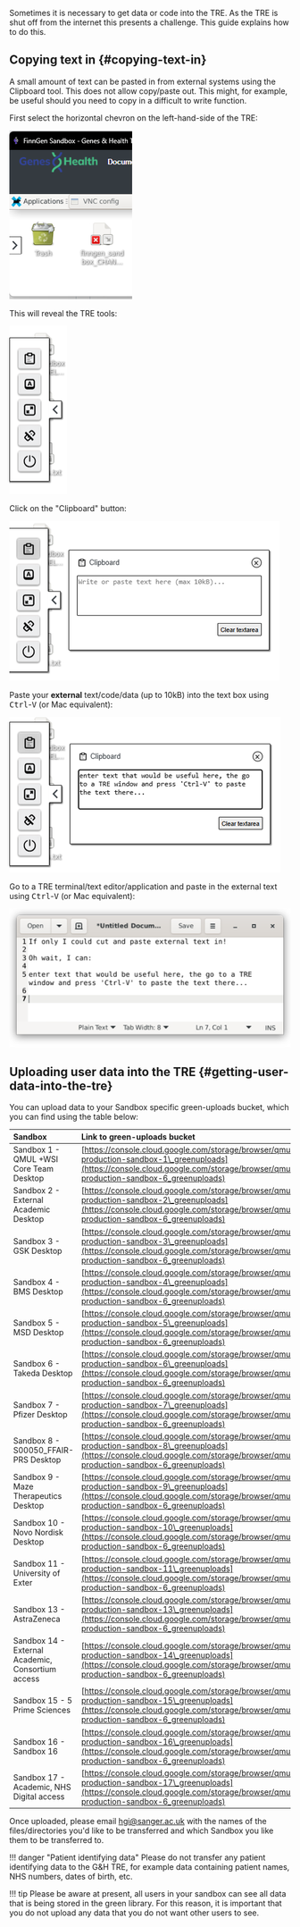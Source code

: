Sometimes it is necessary to get data or code into the TRE. As the TRE is shut off from the internet this presents a challenge. This guide explains how to do this.

## Copying text in {#copying-text-in}

A small amount of text can be pasted in from external systems using the Clipboard tool. This does not allow copy/paste out. This might, for example, be useful should you need to copy in a difficult to write function.

First select the horizontal chevron on the left-hand-side of the TRE:

![TRE tools chevron](../images/getting-data-in-and-out-of-the-TRE/gnh_tre_tools_chevron.png)

This will reveal the TRE tools:

![TRE tools](../images/getting-data-in-and-out-of-the-TRE/tre-tools.png)

Click on the "Clipboard" button:

![Clipboard tool](../images/getting-data-in-and-out-of-the-TRE/clipboard-tool.png)

Paste your **external** text/code/data (up to 10kB) into the text box using <kbd>Ctrl</kbd>-<kbd>V</kbd> (or Mac equivalent):

![Clipboard tool with text](../images/getting-data-in-and-out-of-the-TRE/clipboard-tool-with-text.png)

Go to a TRE terminal/text editor/application and paste in the external text using <kbd>Ctrl</kbd>-<kbd>V</kbd> (or Mac equivalent):

![pasted text](../images/getting-data-in-and-out-of-the-TRE/text-pasted-in-text-editor.png)

## Uploading user data into the TRE {#getting-user-data-into-the-tre}

You can upload data to your Sandbox specific green-uploads bucket, which you can find using the table below:

| Sandbox | Link to green-uploads bucket |
| :---- | :---- |
| Sandbox 1 \- QMUL \+WSI Core Team Desktop | [https://console.cloud.google.com/storage/browser/qmul-production-sandbox-1\_greenuploads](https://console.cloud.google.com/storage/browser/qmul-production-sandbox-6_greenuploads) |
| Sandbox 2 \- External Academic Desktop | [https://console.cloud.google.com/storage/browser/qmul-production-sandbox-2\_greenuploads](https://console.cloud.google.com/storage/browser/qmul-production-sandbox-6_greenuploads) |
| Sandbox 3 \- GSK Desktop | [https://console.cloud.google.com/storage/browser/qmul-production-sandbox-3\_greenuploads](https://console.cloud.google.com/storage/browser/qmul-production-sandbox-6_greenuploads) |
| Sandbox 4 \- BMS Desktop | [https://console.cloud.google.com/storage/browser/qmul-production-sandbox-4\_greenuploads](https://console.cloud.google.com/storage/browser/qmul-production-sandbox-6_greenuploads) |
| Sandbox 5 \- MSD Desktop | [https://console.cloud.google.com/storage/browser/qmul-production-sandbox-5\_greenuploads](https://console.cloud.google.com/storage/browser/qmul-production-sandbox-6_greenuploads) |
| Sandbox 6 \- Takeda Desktop | [https://console.cloud.google.com/storage/browser/qmul-production-sandbox-6\_greenuploads](https://console.cloud.google.com/storage/browser/qmul-production-sandbox-6_greenuploads) |
| Sandbox 7 \- Pfizer Desktop | [https://console.cloud.google.com/storage/browser/qmul-production-sandbox-7\_greenuploads](https://console.cloud.google.com/storage/browser/qmul-production-sandbox-6_greenuploads) |
| Sandbox 8 \- S00050\_FFAIR-PRS Desktop | [https://console.cloud.google.com/storage/browser/qmul-production-sandbox-8\_greenuploads](https://console.cloud.google.com/storage/browser/qmul-production-sandbox-6_greenuploads) |
| Sandbox 9 \- Maze Therapeutics Desktop | [https://console.cloud.google.com/storage/browser/qmul-production-sandbox-9\_greenuploads](https://console.cloud.google.com/storage/browser/qmul-production-sandbox-6_greenuploads) |
| Sandbox 10 \- Novo Nordisk Desktop | [https://console.cloud.google.com/storage/browser/qmul-production-sandbox-10\_greenuploads](https://console.cloud.google.com/storage/browser/qmul-production-sandbox-6_greenuploads) |
| Sandbox  11 \- University of Exter | [https://console.cloud.google.com/storage/browser/qmul-production-sandbox-11\_greenuploads](https://console.cloud.google.com/storage/browser/qmul-production-sandbox-6_greenuploads) |
| Sandbox 13 \- AstraZeneca | [https://console.cloud.google.com/storage/browser/qmul-production-sandbox-13\_greenuploads](https://console.cloud.google.com/storage/browser/qmul-production-sandbox-6_greenuploads) |
| Sandbox 14 \- External Academic, Consortium access | [https://console.cloud.google.com/storage/browser/qmul-production-sandbox-14\_greenuploads](https://console.cloud.google.com/storage/browser/qmul-production-sandbox-6_greenuploads) |
| Sandbox 15 \- 5 Prime Sciences | [https://console.cloud.google.com/storage/browser/qmul-production-sandbox-15\_greenuploads](https://console.cloud.google.com/storage/browser/qmul-production-sandbox-6_greenuploads) |
| Sandbox 16 \- Sandbox 16 | [https://console.cloud.google.com/storage/browser/qmul-production-sandbox-16\_greenuploads](https://console.cloud.google.com/storage/browser/qmul-production-sandbox-6_greenuploads) |
| Sandbox 17 \- Academic, NHS Digital access | [https://console.cloud.google.com/storage/browser/qmul-production-sandbox-17\_greenuploads](https://console.cloud.google.com/storage/browser/qmul-production-sandbox-6_greenuploads) |

Once uploaded, please email [hgi@sanger.ac.uk](mailto:hgi@sanger.ac.uk) with the names of the files/directories you'd like to be transferred and which Sandbox you like them to be transferred to.

!!! danger "Patient identifying data"
    Please do not transfer any patient identifying data to the G&H TRE, for example data containing patient names, NHS numbers, dates of birth, etc. 

!!! tip
    Please be aware at present, all users in your sandbox can see all data that is being stored in the green library. For this reason, it is important that you do not upload any data that you do not want other users to see.

